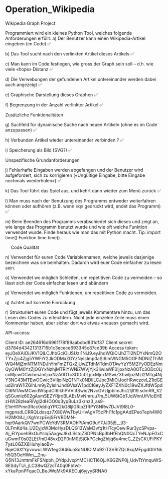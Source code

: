 # Operation_Wikipedia
Wikipedia Graph Project




Programmiert wird ein kleines Python Tool, welches folgende Anforderungen erfüllt:
a)	Der Benutzer kann einen Wikipedia-Artikel eingeben (im Code) ✅

b)	Das Tool sucht nach den verlinkten Artikel dieses Artikels ✅

c)	Man kann im Code festlegen, wie gross der Graph sein soll – d.h. wie viele «hops» Distanz ✅

d)	Die Verwebungen der gefundenen Artikel untereinander werden dabei auch angezeigt ✅

e)	Graphische Darstellung dieses Graphen ✅

f)	Begrenzung in der Anzahl verlinkter Artikel ✅

Zusätzliche Funktionalitäten

g)	Suchfeld für dynamische Suche nach neuen Artikeln (ohne es im Code anzupassen) ✅

h)	Verbunden Artikel wieder untereinander verbinden ? ✅

i)	Speicherung als Bild (SVG?) ✅

Unspezifische Grundanforderungen 

j)	Fehlerhafte Eingaben werden abgefangen und der Benutzer wird aufgefordert, sich zu korrigieren («Ungültige Eingabe, bitte Eingabe nochmals wiederholen») ✅

k)	Das Tool führt das Spiel aus, und kehrt dann wieder zum Menü zurück ✅

l)	Man muss nach der Benutzung des Programms entweder weiterfahren können oder aufhören (z.B. wenn «q» gedrückt wird, endet das Programm) ✅

m)	Beim Beenden des Programms verabschiedet sich dieses und zeigt an, wie lange das Programm benutzt wurde und wie oft welche Funktion verwendet wurde. Finde heraus wie man das mit Python macht. Tip: import time() Funktion time.time().


 
Code Qualität

n)	Verwendet für euren Code Variablennamen, welche jeweils dasjenige bezeichnen was sie beinhalten. Dadurch wird euer Code einfacher zu lesen sein. 

o)	Verwendet wo möglich Schleifen, um repetitiven Code zu vermeiden – so lässt sich der Code einfacher lesen und abändern

p)	Verwendet wo möglich Funktionen, um repetitiven Code zu vermeiden.

q)	Achtet auf korrekte Einrückung

r)	Strukturiert euren Code und fügt jeweils Kommentare hinzu, um das Lesen des Codes zu erleichtern. Nicht jede einzelne Zeile muss einen Kommentar haben, aber sicher dort wo etwas «neues» gemacht wird.


API-access:

Client ID:
ae264616d6961f78f89aabcbd831df37
Client secret:
d3784d43421313715b1c3ecece693345c87cd39b
Access token:
eyJ0eXAiOiJKV1QiLCJhbGciOiJSUzI1NiJ9.eyJhdWQiOiJhZTI2NDYxNmQ2OTYxZjc4Zjg5YWFiY2JkODMxZGYzNyIsImp0aSI6ImVlNGM5OGFlNDNlZThlMWQ4MjZmNTM1NDJhYmFmZTQxZjUwZTdhMTdmOTAwYzY5M2YyODEzNmQyOWM0YzZjOGYxNzhjMTRlYWNiZWVjYjk3IiwiaWF0IjoxNzA0OTc3ODc0LjcxMjcwOCwibmJmIjoxNzA0OTc3ODc0LjcxMjcxMSwiZXhwIjozMzI2MTg4NjY3NC43MTEwOCwic3ViIjoiNzQ1NTk0NDIiLCJpc3MiOiJodHRwczovL21ldGEud2lraW1lZGlhLm9yZyIsInJhdGVsaW1pdCI6eyJyZXF1ZXN0c19wZXJfdW5pdCI6NTAwMCwidW5pdCI6IkhPVVIifSwic2NvcGVzIjpbImJhc2ljIl19.sdmRR_X2qSGumlz602gAsmSEZYRjroBLAEsMvNmruu7m_5UW8tGbTJqWnnUfVIoEHEzHW28zleaRiVgl2dHOO0q3ypBuLz3krnz3_as9-E1nHl1Pmn3Rcc0ddiqYPC2kG8ljlGRipZfRPY8NRw7DJVt9I8L0-mgpnsdLCRRQLdxsqz7X80WwTbyUHvAgVF5cPhI1fc1pgAAdEPeoTeph4W6H2MKMJ_rXgVnzpEejSFrVRDMN-hqr9AarkQV7wnPCWcYdV3RMAOhPiAmG9uY7JJ05j5__tl3-0LFmKd4a_U2EyjxW3MoHyzDLQG13WaM3vfq1tHTcyCewIRur3ycSPvps-Aj_ElYpoehBkOuYsIq5AxgwJ8xLSstqZSDPNcBp3bHfEhQN0QcTYeNJpEGxCuGwmT0s02LEt7mD48vxD2P0nM0tSjCkPCckgZhljq6u4mcC_ZZsCKUFiPKY7ysL0GZX8HuhyIaoBv-RqeC6XfYpvowuLWWfegG946un8dNUlOlMb92rT3VRlZQL8xqMFpgdGIVNkh5Q3OeHWm__2nu-G5N13JmttmFkFSNpbh_OYdpJvxpYMCHCTI6OjJX6GZNP0j_UdvTtYmquWS-8ESdyTUi_jLC38wQZzcT40q0Fbtwt-xYkaPpnPFqacO_BeJWqMk9AKECuj6yjyySRNA0


